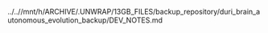 ../..//mnt/h/ARCHIVE/.UNWRAP/13GB_FILES/backup_repository/duri_brain_autonomous_evolution_backup/DEV_NOTES.md